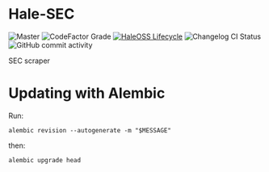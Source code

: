 # Hale-SEC

![Master](https://github.com/HaleLP/hale-sec/workflows/Tests/badge.svg)
![CodeFactor Grade](https://img.shields.io/codefactor/grade/github/HaleLP/hale-sec/main)
[![HaleOSS Lifecycle](https://img.shields.io/osslifecycle/Netflix/osstracker.svg)]()
![Changelog CI Status](https://github.com/HaleLP/hale-sec/workflows/Changelog%20CI/badge.svg)
![GitHub commit activity](https://img.shields.io/github/commit-activity/m/halelp/hale-sec)

SEC scraper


# Updating with Alembic

Run:

`alembic revision --autogenerate -m "$MESSAGE"`

then:

`alembic upgrade head`
